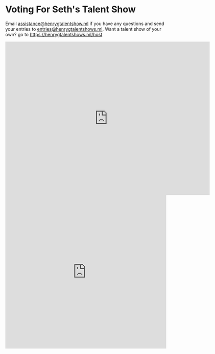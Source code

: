 # Voting For Seth's Talent Show
Email assistance@henrygtalentshow.ml if you have any questions and send your entries to entries@henrygtalentshows.ml. Want a talent show of your own? go to https://henrygtalentshows.ml/host
<iframe
    width="640"
    height="480"
    src="https://streamable.com/wsnvw3"
    frameborder="0"
    allow="autoplay; encrypted-media"
    allowfullscreen
>
</iframe>

<iframe width="640px" height="480px" src="https://www.surveymonkey.co.uk/r/6F6GMWN" frameborder="0" marginwidth="0" marginheight="0" style="border: none; max-width:100%; max-height:100vh" allowfullscreen webkitallowfullscreen mozallowfullscreen msallowfullscreen> </iframe>
